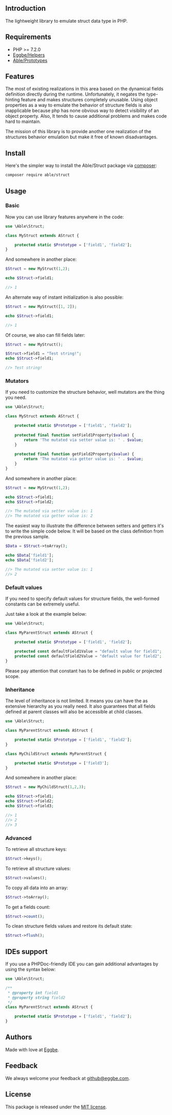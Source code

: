 ## Introduction
The lightweight library to emulate struct data type in PHP. 


## Requirements
* PHP >= 7.2.0
* [Eggbe/Helpers](https://github.com/eggbe/helpers)
* [Able/Prototypes](https://github.com/phpable/prototypes)


## Features 
The most of existing realizations in this area based on the dynamical fields definition 
directly during the runtime. Unfortunately, it negates the type-hinting feature and makes 
structures completely unusable. Using object properties as a way to emulate the behavior 
of structure fields is also inapplicable because php has none obvious way to detect 
visibility of an object property. Also, It tends to cause additional problems 
and makes code hard to maintain.

The mission of this library is to provide 
another one realization of the structures behavior emulation but make it free 
of known disadvantages.  

## Install
Here's the simpler way to install the Able/Struct package via [composer](http://getcomposer.org):

```bash
composer require able/struct
```


## Usage

### Basic 
Now you can use library features anywhere in the code:

```php
use \Able\Struct;

class MyStruct extends AStruct {

	protected static $Prototype = ['field1', 'field2'];
}
```

And somewhere in another place: 

```php
$Struct = new MyStruct(1,2);

echo $Struct->field1;

//> 1
```

An alternate way of instant initialization is also possible:

```php
$Struct = new MyStruct([1, 2]);

echo $Struct->field1;

//> 1
```

Of course, we also can fill fields later:

```php
$Struct = new MyStruct();

$Struct->field1 = "Test string!";
echo $Struct->field1;

//> Test string!
```

### Mutators
If you need to customize the structure behavior, well mutators are 
the thing you need. 
 
```php
use \Able\Struct;

class MyStruct extends AStruct {

	protected static $Prototype = ['field1', 'field2'];
	
	protected final function setField1Property($value) {
		return 'The mutated via setter value is: ' . $value;
	}
	
	protected final function getField2Property($value) {
		return 'The mutated via getter value is: ' . $value;
	}
}
```

And somewhere in another place: 

```php
$Struct = new MyStruct(1,2);

echo $Struct->field1;
echo $Struct->field2;

//> The mutated via setter value is: 1
//> The mutated via getter value is: 2
```

The easiest way to illustrate the difference between setters and getters it's 
to write the simple code below. It will be based on the class definition from the previous sample.

```php
$Data = $Struct->toArray();

echo $Data['field1'];
echo $Data['field2'];

//> The mutated via setter value is: 1
//> 2
```


### Default values
If you need to specify default values for structure fields, 
the well-formed constants can be extremely useful. 

Just take a look at the example below: 

```php
use \Able\Struct;

class MyParentStruct extends AStruct {

	protected static $Prototype = ['field1', 'field2'];
	
	protected const defaultField1Value = "default value for field1";
	protected const defaultField2Value = "default value for field2";
}
```

Please pay attention that constant has to be defined in public or projected scope. 


### Inheritance

The level of inheritance is not limited. It means you can have the as extensive 
hierarchy as you really need.  It also guarantees that all fields defined at parent 
classes will also be accessible at child classes.


```php
use \Able\Struct;

class MyParentStruct extends AStruct {

	protected static $Prototype = ['field1', 'field2'];
}

class MyChildStruct extends MyParentStruct {

	protected static $Prototype = ['field3'];
}
``` 

And somewhere in another place: 

```php
$Struct = new MyChildStruct(1,2,3);

echo $Struct->field1;
echo $Struct->field2;
echo $Struct->field3;

//> 1
//> 2
//> 3
```


### Advanced

To retrieve all structure keys: 

```php
$Struct->keys();
```

To retrieve all structure values: 

```php
$Struct->values();
```

To copy all data into an array:
```php
$Struct->toArray();
```

To get a fields count:
```php
$Struct->count();
```

To clean structure fields values and restore its default state:
```php
$Struct->flush();
```


## IDEs support 
If you use a PHPDoc-friendly IDE you 
can gain additional advantages by using the syntax below: 

```php
use \Able\Struct;

/**
 * @property int field1
 * @property string field2
 */
class MyParentStruct extends AStruct {

	protected static $Prototype = ['field1', 'field2'];
}
```


## Authors
Made with love at [Eggbe](http://eggbe.com).

## Feedback 
We always welcome your feedback at [github@eggbe.com](mailto:github@eggbe.com).

## License
This package is released under the [MIT license](https://github.com/phpable/struct/blob/master/LICENSE).
